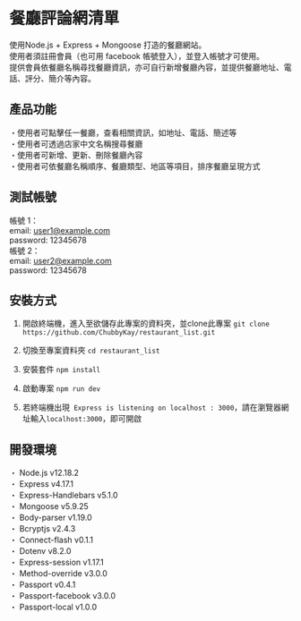 # 餐廳評論網清單 
使用Node.js + Express + Mongoose 打造的餐廳網站。<br>
使用者須註冊會員（也可用 facebook 帳號登入），並登入帳號才可使用。<br>
提供會員依餐廳名稱尋找餐廳資訊，亦可自行新增餐廳內容，並提供餐廳地址、電話、評分、簡介等內容。<br>

## 產品功能 
・使用者可點擊任一餐廳，查看相關資訊，如地址、電話、簡述等<br>
・使用者可透過店家中文名稱搜尋餐廳<br>
・使用者可新增、更新、刪除餐廳內容<br>
・使用者可依餐廳名稱順序、餐廳類型、地區等項目，排序餐廳呈現方式<br>

## 測試帳號
  帳號 1：  <br>
    email: user1@example.com<br>
    password: 12345678<br>
  帳號 2：  <br>
    email: user2@example.com<br>
    password: 12345678<br>
  
## 安裝方式 
1. 開啟終端機，進入至欲儲存此專案的資料夾，並clone此專案
`git clone https://github.com/ChubbyKay/restaurant_list.git`

2. 切換至專案資料夾
`cd restaurant_list `

3. 安裝套件
`npm install`

4. 啟動專案
`npm run dev`

5. 若終端機出現` Express is listening on localhost : 3000`，請在瀏覽器網址輸入` localhost:3000 `，即可開啟

## 開發環境
・ Node.js v12.18.2<br>
・ Express v4.17.1<br>
・ Express-Handlebars v5.1.0<br>
・ Mongoose v5.9.25<br>
・ Body-parser v1.19.0<br>
・ Bcryptjs v2.4.3<br>
・ Connect-flash v0.1.1<br>
・ Dotenv v8.2.0<br>
・ Express-session v1.17.1<br>
・ Method-override v3.0.0<br>
・ Passport v0.4.1<br>
・ Passport-facebook v3.0.0<br>
・ Passport-local v1.0.0<br>    
